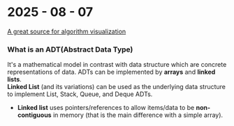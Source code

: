 # 2025 - 08 - 07
[A great source for algorithm visualization](visualgo.net)
### What is an ADT(Abstract Data Type)
It's a mathematical model in contrast with data structure which are concrete representations of data.
ADTs can be implemented by **arrays** and **linked lists**. </br>
**Linked List** (and its variations) can be used as the underlying data structure to implement List, Stack, Queue, and Deque ADTs.
- **Linked list** uses pointers/references to allow items/data to be **non-contiguous** in memory (that is the main difference with a simple array).
